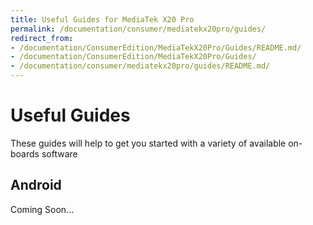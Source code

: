 ```yaml
---
title: Useful Guides for MediaTek X20 Pro
permalink: /documentation/consumer/mediatekx20pro/guides/
redirect_from:
- /documentation/ConsumerEdition/MediaTekX20Pro/Guides/README.md/
- /documentation/ConsumerEdition/MediaTekX20Pro/Guides/
- /documentation/consumer/mediatekx20pro/guides/README.md/
---
```

# Useful Guides

These guides will help to get you started with a variety of available on-boards software

## Android

Coming Soon...

